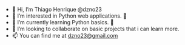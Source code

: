 - 👋 Hi, I’m Thiago Henrique @dzno23
- 👀 I’m interested in Python web applications. 🐍
- 🌱 I’m currently learning Python basics. 🐍
- 💞️ I’m looking to collaborate on basic projects that i can learn more.
- 📫 You can find me at dzno23@gmail.com

<!---
dzno23/dzno23 is a ✨ special ✨ repository because its `README.md` (this file) appears on your GitHub profile.
You can click the Preview link to take a look at your changes.
--->
